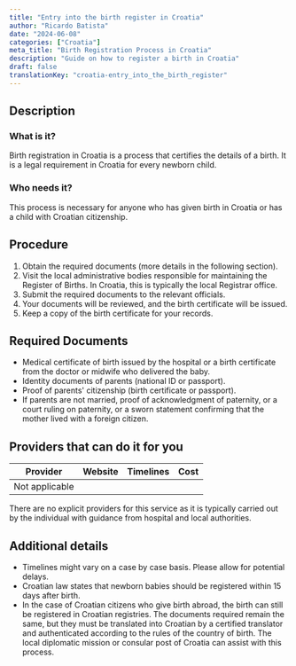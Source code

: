 ```yaml
---
title: "Entry into the birth register in Croatia"
author: "Ricardo Batista"
date: "2024-06-08"
categories: ["Croatia"]
meta_title: "Birth Registration Process in Croatia"
description: "Guide on how to register a birth in Croatia"
draft: false
translationKey: "croatia-entry_into_the_birth_register"
---
```


## Description
### What is it?
Birth registration in Croatia is a process that certifies the details of a birth. It is a legal requirement in Croatia for every newborn child.
### Who needs it?
This process is necessary for anyone who has given birth in Croatia or has a child with Croatian citizenship.

## Procedure
1. Obtain the required documents (more details in the following section).
2. Visit the local administrative bodies responsible for maintaining the Register of Births. In Croatia, this is typically the local Registrar office.
3. Submit the required documents to the relevant officials.
4. Your documents will be reviewed, and the birth certificate will be issued.
5. Keep a copy of the birth certificate for your records.

## Required Documents
- Medical certificate of birth issued by the hospital or a birth certificate from the doctor or midwife who delivered the baby.
- Identity documents of parents (national ID or passport).
- Proof of parents' citizenship (birth certificate or passport).
- If parents are not married, proof of acknowledgment of paternity, or a court ruling on paternity, or a sworn statement confirming that the mother lived with a foreign citizen.

## Providers that can do it for you

| Provider        |     Website     |     Timelines    |       Cost      |
| --------------- | --------------- |  :-------------: | :-------------: |
| Not applicable  |                 |                  |                 |

There are no explicit providers for this service as it is typically carried out by the individual with guidance from hospital and local authorities.

## Additional details
- Timelines might vary on a case by case basis. Please allow for potential delays.
- Croatian law states that newborn babies should be registered within 15 days after birth.
- In the case of Croatian citizens who give birth abroad, the birth can still be registered in Croatian registries. The documents required remain the same, but they must be translated into Croatian by a certified translator and authenticated according to the rules of the country of birth. The local diplomatic mission or consular post of Croatia can assist with this process.